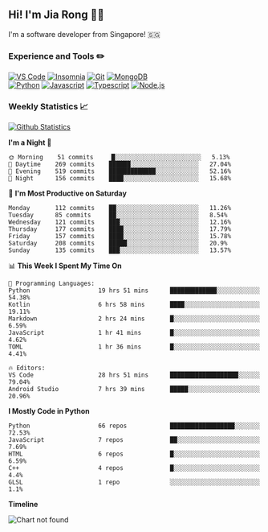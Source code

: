 ## Hi! I'm Jia Rong 👋🏻

I'm a software developer from Singapore! 🇸🇬

### Experience and Tools ✏️
[![VS Code](https://img.shields.io/badge/VS%20Code-007acc?style=for-the-badge&logo=visual-studio-code&logoColor=white)](https://code.visualstudio.com)
[![Insomnia](https://img.shields.io/badge/Insomina-5849be?style=for-the-badge&logo=insomnia&logoColor=white)](https://insomnia.rest/)
[![Git](https://img.shields.io/badge/Git-f05032?style=for-the-badge&logo=git&logoColor=white)](https://git-scm.com/)
[![MongoDB](https://img.shields.io/badge/MongoDB-47a248?style=for-the-badge&logo=mongodb&logoColor=white)](https://www.mongodb.com/)    
[![Python](https://img.shields.io/badge/Python-3776ab?style=for-the-badge&logo=python&logoColor=white)](https://www.python.org/)
[![Javascript](https://img.shields.io/badge/Javascript-f7df1e?style=for-the-badge&logo=javascript&logoColor=white)](https://developer.mozilla.org/en-US/docs/Web/JavaScript)
[![Typescript](https://img.shields.io/badge/Typescript-007acc?style=for-the-badge&logo=typescript&logoColor=white)](https://www.typescriptlang.org/)
[![Node.js](https://img.shields.io/badge/Node.js-339933?style=for-the-badge&logo=node.js&logoColor=white)](https://nodejs.org/en/)

### Weekly Statistics 📈
[![Github Statistics](https://github-readme-stats.vercel.app/api?username=fourjr&count_private=true)](https://github.com/anuraghazra/github-readme-stats)

<!--START_SECTION:waka-->
**I'm a Night 🦉** 

```text
🌞 Morning    51 commits     █░░░░░░░░░░░░░░░░░░░░░░░░   5.13% 
🌆 Daytime    269 commits    ██████░░░░░░░░░░░░░░░░░░░   27.04% 
🌃 Evening    519 commits    █████████████░░░░░░░░░░░░   52.16% 
🌙 Night      156 commits    ████░░░░░░░░░░░░░░░░░░░░░   15.68%

```
📅 **I'm Most Productive on Saturday** 

```text
Monday       112 commits    ██░░░░░░░░░░░░░░░░░░░░░░░   11.26% 
Tuesday      85 commits     ██░░░░░░░░░░░░░░░░░░░░░░░   8.54% 
Wednesday    121 commits    ███░░░░░░░░░░░░░░░░░░░░░░   12.16% 
Thursday     177 commits    ████░░░░░░░░░░░░░░░░░░░░░   17.79% 
Friday       157 commits    ████░░░░░░░░░░░░░░░░░░░░░   15.78% 
Saturday     208 commits    █████░░░░░░░░░░░░░░░░░░░░   20.9% 
Sunday       135 commits    ███░░░░░░░░░░░░░░░░░░░░░░   13.57%

```


📊 **This Week I Spent My Time On** 

```text
💬 Programming Languages: 
Python                   19 hrs 51 mins      █████████████░░░░░░░░░░░░   54.38% 
Kotlin                   6 hrs 58 mins       ████░░░░░░░░░░░░░░░░░░░░░   19.11% 
Markdown                 2 hrs 24 mins       █░░░░░░░░░░░░░░░░░░░░░░░░   6.59% 
JavaScript               1 hr 41 mins        █░░░░░░░░░░░░░░░░░░░░░░░░   4.62% 
TOML                     1 hr 36 mins        █░░░░░░░░░░░░░░░░░░░░░░░░   4.41%

🔥 Editors: 
VS Code                  28 hrs 51 mins      ███████████████████░░░░░░   79.04% 
Android Studio           7 hrs 39 mins       █████░░░░░░░░░░░░░░░░░░░░   20.96%

```

**I Mostly Code in Python** 

```text
Python                   66 repos            ██████████████████░░░░░░░   72.53% 
JavaScript               7 repos             ██░░░░░░░░░░░░░░░░░░░░░░░   7.69% 
HTML                     6 repos             █░░░░░░░░░░░░░░░░░░░░░░░░   6.59% 
C++                      4 repos             █░░░░░░░░░░░░░░░░░░░░░░░░   4.4% 
GLSL                     1 repo              ░░░░░░░░░░░░░░░░░░░░░░░░░   1.1%

```


**Timeline**

![Chart not found](https://github.com/fourjr/fourjr/blob/master/charts/bar_graph.png) 


<!--END_SECTION:waka-->
